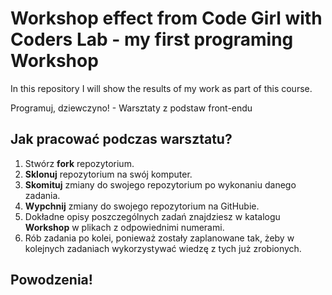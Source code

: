 # Workshop effect from Code Girl with Coders Lab - my first programing Workshop 
In this repository I will show the results of my work as part of this course.


Programuj, dziewczyno! - Warsztaty z podstaw front-endu 

## Jak pracować podczas warsztatu?

1. Stwórz **fork** repozytorium.
2. **Sklonuj** repozytorium na swój komputer.
3. **Skomituj** zmiany do swojego repozytorium po wykonaniu danego zadania.
4. **Wypchnij** zmiany do swojego repozytorium na GitHubie.
5. Dokładne opisy poszczególnych zadań znajdziesz w katalogu **Workshop** w plikach z odpowiednimi numerami.
6. Rób zadania po kolei, ponieważ zostały zaplanowane tak, żeby w kolejnych zadaniach wykorzystywać wiedzę z tych już zrobionych. 

## Powodzenia!

